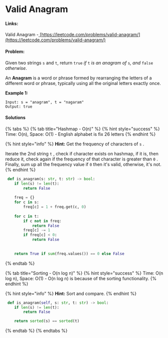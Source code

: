 # Valid Anagram

#### Links:

Valid Anagram -[ ](https://leetcode.com/problems/maximum-subarray/)[https://leetcode.com/problems/valid-anagram/](https://leetcode.com/problems/valid-anagram/)

#### Problem:

Given two strings `s` and `t`, return `true` _if_ `t` _is an anagram of_ `s`_, and_ `false` _otherwise_.

An **Anagram** is a word or phrase formed by rearranging the letters of a different word or phrase, typically using all the original letters exactly once.

**Example 1:**

```
Input: s = "anagram", t = "nagaram"
Output: true
```

#### Solutions

{% tabs %}
{% tab title="Hashmap - O(n)" %}
{% hint style="success" %}
Time: O(n), Space: O(1) - English alphabet is fix 26 letters
{% endhint %}

{% hint style="info" %}
**Hint:** Get the frequency of characters of `s` .

Iterate the 2nd string `t` , check if character exists on hashmap, if it is, then reduce it, check again if the frequency of that character is greater than `0` . Finally, sum up all the frequency value if `0` then it's valid, otherwise, it's not.
{% endhint %}

```python
 def is_anagram(s: str, t: str) -> bool:
    if len(s) != len(t):
        return False
    
    freq = {}
    for c in s:
        freq[c] = 1 + freq.get(c, 0)
      
    for c in t:
        if c not in freq:
            return False
        freq[c] -= 1
        if freq[c] < 0:
            return False
    
    
    return True if sum(freq.values()) == 0 else False
```
{% endtab %}

{% tab title="Sorting - O(n log n)" %}
{% hint style="success" %}
Time: O(n log n), Space: O(1) - O(n log n) is because of the sorting functionality.
{% endhint %}

{% hint style="info" %}
**Hint:** Sort and compare.
{% endhint %}

```python
 def is_anagram(self, s: str, t: str) -> bool:
    if len(s) != len(t):
        return False

    return sorted(s) == sorted(t)
```
{% endtab %}
{% endtabs %}
